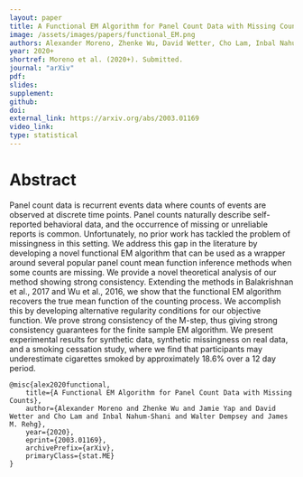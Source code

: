 ```yaml
---
layout: paper
title: A Functional EM Algorithm for Panel Count Data with Missing Counts
image: /assets/images/papers/functional_EM.png
authors: Alexander Moreno, Zhenke Wu, David Wetter, Cho Lam, Inbal Nahum-Shani, Walter Dempsey, James Rehg
year: 2020+
shortref: Moreno et al. (2020+). Submitted.
journal: "arXiv"
pdf: 
slides: 
supplement: 
github: 
doi: 
external_link: https://arxiv.org/abs/2003.01169
video_link: 
type: statistical
---
```


# Abstract

Panel count data is recurrent events data where counts  of  events  are  observed  at  discrete  time points. Panel  counts  naturally  describe  self-reported behavioral data, and the occurrence of missing or unreliable reports is common. Unfortunately, no prior work has tackled the problem of missingness in this setting.  We address this gap in the literature by developing a novel functional EM algorithm that can be used as a wrapper around several popular panel count mean function inference methods when some counts are missing.  We provide a novel theoretical analysis of our method showing strong consistency. Extending the methods in Balakrishnan et al., 2017 and Wu et al., 2016, we show that the functional EM algorithm recovers the true mean function of the counting process. We accomplish this by developing alternative regularity conditions for our objective function. We prove strong consistency of the M-step, thus giving strong consistency guarantees for the finite sample EM algorithm.  We present experimental results for synthetic data, synthetic missingness on real data, and a smoking cessation study,  where we find that participants may underestimate cigarettes smoked by approximately 18.6% over a 12 day period.

```
@misc{alex2020functional,
    title={A Functional EM Algorithm for Panel Count Data with Missing Counts},
    author={Alexander Moreno and Zhenke Wu and Jamie Yap and David Wetter and Cho Lam and Inbal Nahum-Shani and Walter Dempsey and James M. Rehg},
    year={2020},
    eprint={2003.01169},
    archivePrefix={arXiv},
    primaryClass={stat.ME}
}
```